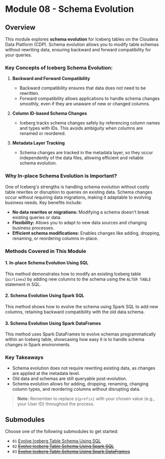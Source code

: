 # Module 08 - Schema Evolution

## Overview

This module explores **schema evolution** for Iceberg tables on the Cloudera Data Platform (CDP). Schema evolution allows you to modify table schemas without rewriting data, ensuring backward and forward compatibility for your queries.

### Key Concepts of Iceberg Schema Evolution:

1. **Backward and Forward Compatibility**
   - Backward compatibility ensures that data does not need to be rewritten.
   - Forward compatibility allows applications to handle schema changes smoothly, even if they are unaware of new or changed columns.

2. **Column ID-based Schema Changes**
   - Iceberg tracks schema changes safely by referencing column names and types with IDs. This avoids ambiguity when columns are renamed or reordered.

3. **Metadata Layer Tracking**
   - Schema changes are tracked in the metadata layer, so they occur independently of the data files, allowing efficient and reliable schema evolution.

### Why In-place Schema Evolution is Important?

One of Iceberg's strengths is handling schema evolution without costly table rewrites or disruption to queries on existing data. Schema changes occur without requiring data migrations, making it adaptable to evolving business needs. Key benefits include:

- **No data rewrites or migrations:** Modifying a schema doesn't break existing queries or data.
- **Flexibility:** Allows you to adapt to new data sources and changing business processes.
- **Efficient schema modifications:** Enables changes like adding, dropping, renaming, or reordering columns in-place.

### Methods Covered in This Module

#### 1. In-place Schema Evolution Using SQL

This method demonstrates how to modify an existing Iceberg table (`airlines`) by adding new columns to the schema using the `ALTER TABLE` statement in SQL.

#### 2. Schema Evolution Using Spark SQL

This method shows how to evolve the schema using Spark SQL to add new columns, retaining backward compatibility with the old data schema.

#### 3. Schema Evolution Using Spark DataFrames

This method uses Spark DataFrames to evolve schemas programmatically within an Iceberg table, showcasing how easy it is to handle schema changes in Spark environments.

### Key Takeaways

- Schema evolution does not require rewriting existing data, as changes are applied at the metadata level.
- Old data and schemas are still queryable post-evolution.
- Schema evolution allows for adding, dropping, renaming, changing column types, and reordering columns without disrupting data.

> **Note:** Remember to replace `${prefix}` with your chosen value (e.g., your User ID) throughout the process.

## Submodules

Choose one of the following submodules to get started:

- `01` [Evolve Iceberg Table Schema Using SQL](SchemaEvolution_SQL.md)
- `02` [~~Evolve Iceberg Table Schema Using Spark SQL~~](SchemaEvolution_SparkSQL.md)
- `03` [~~Evolve Iceberg Table Schema Using Spark DataFrames~~](SchemaEvolution_SparkDF.md)
